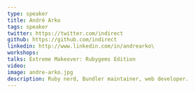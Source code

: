 ```yaml
---
type: speaker
title: André Arko
tags: speaker
twitter: https://twitter.com/indirect
github: https://github.com/indirect
linkedin: http://www.linkedin.com/in/andrearko\
workshops:
talks: Extreme Makeover: Rubygems Edition
video: 
image: andre-arko.jpg
description: Ruby nerd, Bundler maintainer, web developer.
---
```



